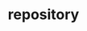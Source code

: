 ---
title: "repository"
linkTitle: "repository"
weight: 10
description: >
  Configuration for the repository service
---